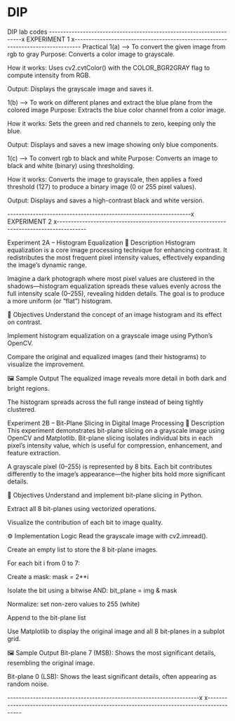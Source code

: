 # DIP
DIP lab codes 
--------------------------------------------------------------------x   EXPERIMENT 1   x--------------------------------------------------------------------------------
Practical 1(a) --> To convert the given image from rgb to gray
Purpose: Converts a color image to grayscale.

How it works:
Uses cv2.cvtColor() with the COLOR_BGR2GRAY flag to compute intensity from RGB.

Output: Displays the grayscale image and saves it.

1(b) --> To work on different planes and extract the blue plane from the colored image
Purpose: Extracts the blue color channel from a color image.

How it works:
Sets the green and red channels to zero, keeping only the blue.

Output: Displays and saves a new image showing only blue components.

1(c) --> To convert rgb to black and white
Purpose: Converts an image to black and white (binary) using thresholding.

How it works:
Converts the image to grayscale, then applies a fixed threshold (127) to produce a binary image (0 or 255 pixel values).

Output: Displays and saves a high-contrast black and white version.

 -----------------------------------------------------------------x  EXPERIMENT 2   x----------------------------------------------------------------------------------------

Experiment 2A – Histogram Equalization
📌 Description
Histogram equalization is a core image processing technique for enhancing contrast. It redistributes the most frequent pixel intensity values, effectively expanding the image’s dynamic range.

Imagine a dark photograph where most pixel values are clustered in the shadows—histogram equalization spreads these values evenly across the full intensity scale (0–255), revealing hidden details. The goal is to produce a more uniform (or “flat”) histogram.

🎯 Objectives
Understand the concept of an image histogram and its effect on contrast.

Implement histogram equalization on a grayscale image using Python’s OpenCV.

Compare the original and equalized images (and their histograms) to visualize the improvement.


🖼️ Sample Output
The equalized image reveals more detail in both dark and bright regions.

The histogram spreads across the full range instead of being tightly clustered.

Experiment 2B – Bit-Plane Slicing in Digital Image Processing
📌 Description
This experiment demonstrates bit-plane slicing on a grayscale image using OpenCV and Matplotlib. Bit-plane slicing isolates individual bits in each pixel’s intensity value, which is useful for compression, enhancement, and feature extraction.

A grayscale pixel (0–255) is represented by 8 bits. Each bit contributes differently to the image’s appearance—the higher bits hold more significant details.

🎯 Objectives
Understand and implement bit-plane slicing in Python.

Extract all 8 bit-planes using vectorized operations.

Visualize the contribution of each bit to image quality.

⚙️ Implementation Logic
Read the grayscale image with cv2.imread().

Create an empty list to store the 8 bit-plane images.

For each bit i from 0 to 7:

Create a mask: mask = 2**i

Isolate the bit using a bitwise AND: bit_plane = img & mask

Normalize: set non-zero values to 255 (white)

Append to the bit-plane list

Use Matplotlib to display the original image and all 8 bit-planes in a subplot grid.

🖼️ Sample Output
Bit-plane 7 (MSB): Shows the most significant details, resembling the original image.

Bit-plane 0 (LSB): Shows the least significant details, often appearing as random noise.

--------------------------------------------------------------------x           x------------------------------------------------------------------------------------------
